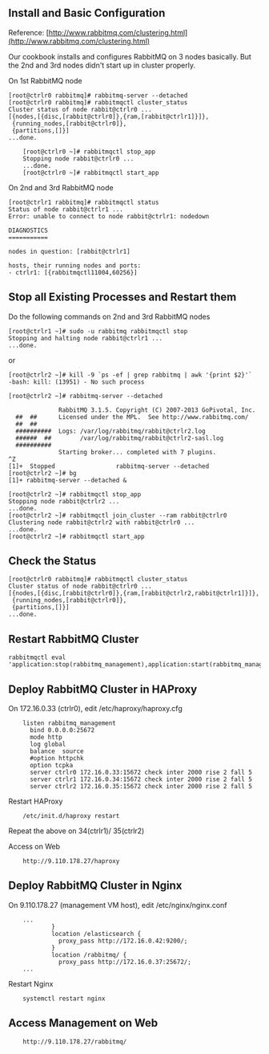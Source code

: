## Install and Basic Configuration

Reference: [http://www.rabbitmq.com/clustering.html](http://www.rabbitmq.com/clustering.html)

Our cookbook installs and configures RabbitMQ on 3 nodes basically. But the 2nd and 3rd nodes didn't start up in cluster properly.

On 1st RabbitMQ node    

	[root@ctrlr0 rabbitmq]# rabbitmq-server --detached
	[root@ctrlr0 rabbitmq]# rabbitmqctl cluster_status
	Cluster status of node rabbit@ctrlr0 ...
	[{nodes,[{disc,[rabbit@ctrlr0]},{ram,[rabbit@ctrlr1]}]},
	 {running_nodes,[rabbit@ctrlr0]},
	 {partitions,[]}]
	...done.

        [root@ctrlr0 ~]# rabbitmqctl stop_app
        Stopping node rabbit@ctrlr0 ...
        ...done.
        [root@ctrlr0 ~]# rabbitmqctl start_app

	
On 2nd and 3rd RabbitMQ node

	[root@ctrlr1 rabbitmq]# rabbitmqctl status
	Status of node rabbit@ctrlr1 ...
	Error: unable to connect to node rabbit@ctrlr1: nodedown
	
	DIAGNOSTICS
	===========
	
	nodes in question: [rabbit@ctrlr1]
	
	hosts, their running nodes and ports:
	- ctrlr1: [{rabbitmqctl11004,60256}]
	
## Stop all Existing Processes and Restart them
Do the following commands on 2nd and 3rd RabbitMQ nodes

	[root@ctrlr1 ~]# sudo -u rabbitmq rabbitmqctl stop
	Stopping and halting node rabbit@ctrlr1 ...
	...done.


or


	[root@ctrlr2 ~]# kill -9 `ps -ef | grep rabbitmq | awk '{print $2}'`
	-bash: kill: (13951) - No such process
	
	[root@ctrlr2 ~]# rabbitmq-server --detached
	
	              RabbitMQ 3.1.5. Copyright (C) 2007-2013 GoPivotal, Inc.
	  ##  ##      Licensed under the MPL.  See http://www.rabbitmq.com/
	  ##  ##
	  ##########  Logs: /var/log/rabbitmq/rabbit@ctrlr2.log
	  ######  ##        /var/log/rabbitmq/rabbit@ctrlr2-sasl.log
	  ##########
	              Starting broker... completed with 7 plugins.
	^Z
	[1]+  Stopped                 rabbitmq-server --detached
	[root@ctrlr2 ~]# bg
	[1]+ rabbitmq-server --detached &
	
	[root@ctrlr2 ~]# rabbitmqctl stop_app
	Stopping node rabbit@ctrlr2 ...
	...done.
	[root@ctrlr2 ~]# rabbitmqctl join_cluster --ram rabbit@ctrlr0
	Clustering node rabbit@ctrlr2 with rabbit@ctrlr0 ...
	...done.
	[root@ctrlr2 ~]# rabbitmqctl start_app
	
## Check the Status

	[root@ctrlr0 rabbitmq]# rabbitmqctl cluster_status
	Cluster status of node rabbit@ctrlr0 ...
	[{nodes,[{disc,[rabbit@ctrlr0]},{ram,[rabbit@ctrlr2,rabbit@ctrlr1]}]},
	 {running_nodes,[rabbit@ctrlr0]},
	 {partitions,[]}]
	...done.

## Restart RabbitMQ Cluster

	rabbitmqctl eval 'application:stop(rabbitmq_management),application:start(rabbitmq_management).'
	
## Deploy RabbitMQ Cluster in HAProxy

On 172.16.0.33 (ctrlr0), edit /etc/haproxy/haproxy.cfg

        listen rabbitmq_management
          bind 0.0.0.0:25672
          mode http
          log global
          balance  source
          #option httpchk
          option tcpka
          server ctrlr0 172.16.0.33:15672 check inter 2000 rise 2 fall 5
          server ctrlr1 172.16.0.34:15672 check inter 2000 rise 2 fall 5
          server ctrlr2 172.16.0.35:15672 check inter 2000 rise 2 fall 5

Restart HAProxy

        /etc/init.d/haproxy restart

Repeat the above on 34(ctrlr1)/ 35(ctrlr2)

Access on Web

        http://9.110.178.27/haproxy


## Deploy RabbitMQ Cluster in Nginx

On 9.110.178.27 (management VM host), edit /etc/nginx/nginx.conf

        ...
                }
                location /elasticsearch {
                  proxy_pass http://172.16.0.42:9200/;
                }
                location /rabbitmq/ {
                  proxy_pass http://172.16.0.37:25672/;
        ...

Restart Nginx

        systemctl restart nginx

## Access Management on Web

        http://9.110.178.27/rabbitmq/

